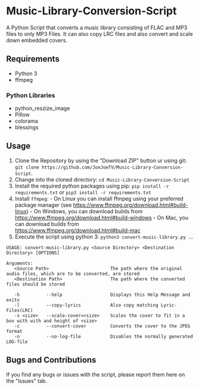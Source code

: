 # Music-Library-Conversion-Script
A Python Script that converts a music library consisting of FLAC and MP3 files to only MP3 Files. It can also copy LRC files and also convert and scale down embedded covers.

## Requirements
  - Python 3
  - ffmpeg

### Python Libraries
  - python_reszize_image
  - Pillow
  - colorama
  - blessings
  
## Usage
  1. Clone the Repository by using the "Download ZIP" button ur using git: `git clone https://github.com/JoeJoeTV/Music-Library-Conversion-Script`.
  2. Change into the cloned directory: `cd Music-Library-Conversion-Script`
  3. Install the required python packages using pip: `pip install -r requirements.txt` or `pip3 install -r requirements.txt`
  4. Install `ffmpeg`:
    - On Linux you can install ffmpeg using your preferred package manager (see https://www.ffmpeg.org/download.html#build-linux)
    - On Windows, you can download builds from https://www.ffmpeg.org/download.html#build-windows
    - On Mac, you can download builds from https://www.ffmpeg.org/download.html#build-mac
  5. Execute the script using python 3: `python3 convert-music-library.py `...
    
    USAGE: convert-music-library.py <Source Directory> <Destination Directory> [OPTIONS]

    Arguments:
       <Source Path>                       The path where the original audio files, which are to be converted, are stored
       <Destination Path>                  The path where the converted files should be stored

       -h          --help                  Displays this Help Message and exits
       -l          --copy-lyrics           Also copy matching Lyric-Files(LRC)
       -s <size>   --scale-cover=<size>    Scales the cover to fit in a box with with and height of <size>
       -c          --convert-cover         Converts the cover to the JPEG format
       -n          --no-log-file           Disables the normally generated LOG-file
       
## Bugs and Contributions
  If you find any bugs or issues with the script, please report them here on the "Issues" tab.
